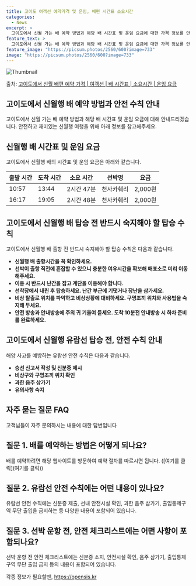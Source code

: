 ```yaml
---
title: 고이도 여객선 예약가격 및 운임, 배편 시간표 소요시간
categories:
  - News
excerpt: >
  고이도에서 신월 가는 배 예약 방법과 해당 배 시간표 및 운임 요금에 대한 가격 정보를 안내 드리겠습니다. 안전하고 재밋는 신월행 여행을 위해 아래 정보 참고하시기 바랍니다. 신월행 배편 예약하기 👈 클릭고이도에서 신월행 배 시간표출발 시간도착 시간소요 시간선박명요금10:5713:442시간 47분천사카훼리2,000원16:1719:052시간 48분천사카훼리2,000원신월행 배편 예약하기 👈 클릭고이도에서 신월행 여객선 탑승 시 이용수칙고이도에서 신월행 배 출항 전 반드시 숙지해야 할 탑승 수칙들에 대해 알아봅시다. 중요한 내용고이도에서 신월행 배 출항시간을 꼭 확인하세요.선박이 출항 직전에 혼잡할 수 있으니 충분한 여유시간을 확보해 매표소로 미리 이동해주세요.이용 시 반드시 난간을 잡고 계단을 이용해야 합..
feature_text: >
  고이도에서 신월 가는 배 예약 방법과 해당 배 시간표 및 운임 요금에 대한 가격 정보를 안내 드리겠습니다. 안전하고 재밋는 신월행 여행을 위해 아래 정보 참고하시기 바랍니다. 신월행 배편 예약하기 👈 클릭고이도에서 신월행 배 시간표출발 시간도착 시간소요 시간선박명요금10:5713:442시간 47분천사카훼리2,000원16:1719:052시간 48분천사카훼리2,000원신월행 배편 예약하기 👈 클릭고이도에서 신월행 여객선 탑승 시 이용수칙고이도에서 신월행 배 출항 전 반드시 숙지해야 할 탑승 수칙들에 대해 알아봅시다. 중요한 내용고이도에서 신월행 배 출항시간을 꼭 확인하세요.선박이 출항 직전에 혼잡할 수 있으니 충분한 여유시간을 확보해 매표소로 미리 이동해주세요.이용 시 반드시 난간을 잡고 계단을 이용해야 합..
feature_image: "https://picsum.photos/2560/600?image=733"
image: "https://picsum.photos/2560/600?image=733"
---
```


![Thumbnail](https://img1.daumcdn.net/thumb/R800x0/?scode=mtistory2&fname=https%3A%2F%2Fblog.kakaocdn.net%2Fdn%2Fb5pxTk%2FbtsHCCiJC74%2FeIKwaEZLHnjiLMLaAITFsk%2Fimg.webp)

<p>출처: <a href="https://opensis.kr/entry/%EA%B3%A0%EC%9D%B4%EB%8F%84%EC%97%90%EC%84%9C-%EC%8B%A0%EC%9B%94-%EB%B0%B0%ED%8E%B8-%EC%98%88%EC%95%BD-%EA%B0%80%EA%B2%A9-%EC%97%AC%EA%B0%9D%EC%84%A0-%EB%B0%B0-%EC%8B%9C%EA%B0%84%ED%91%9C-%EC%86%8C%EC%9A%94%EC%8B%9C%EA%B0%84-%EC%9A%B4%EC%9E%84-%EC%9A%94%EA%B8%88" rel="dofollow">고이도에서 신월 배편 예약 가격 | 여객선 | 배 시간표 | 소요시간 | 운임 요금</a> </p>

## 고이도에서 신월행 배 예약 방법과 안전 수칙 안내

고이도에서 신월 가는 배 예약 방법과 해당 배 시간표 및 운임 요금에 대해 안내드리겠습니다. 안전하고 재미있는 신월행 여행을 위해 아래
정보를 참고해주세요.

## 신월행 배 시간표 및 운임 요금

고이도에서 신월행 배의 시간표 및 운임 요금은 아래와 같습니다.

**출발 시간** | **도착 시간** | **소요 시간** | **선박명** | **요금**  
---|---|---|---|---  
10:57 | 13:44 | 2시간 47분 | 천사카훼리 | 2,000원  
16:17 | 19:05 | 2시간 48분 | 천사카훼리 | 2,000원  
  
## 고이도에서 신월행 배 탑승 전 반드시 숙지해야 할 탑승 수칙

고이도에서 신월행 배 출항 전 반드시 숙지해야 할 탑승 수칙은 다음과 같습니다.

  * **신월행 배 출항시간을 꼭 확인하세요.**
  * **선박이 출항 직전에 혼잡할 수 있으니 충분한 여유시간을 확보해 매표소로 미리 이동해주세요.**
  * **이용 시 반드시 난간을 잡고 계단을 이용해야 합니다.**
  * **선착장에서 내린 후 탑승하세요. 난간 부근에 기댓거나 장난을 삼가세요.**
  * **비상 탈출로 위치를 파악하고 비상상황에 대비하세요. 구명조끼 위치와 사용법을 숙지해 두세요.**
  * **안전 방송과 안내방송에 주의 귀 기울여 듣세요. 도착 10분전 안내방송 시 하차 준비를 완료하세요.**

## 고이도에서 신월행 유람선 탑승 전, 안전 수칙 안내

해양 사고를 예방하는 유람선 안전 수칙은 다음과 같습니다.

  * **승선 신고서 작성 및 신분증 제시**
  * **비상구와 구명조끼 위치 확인**
  * **과한 음주 삼가기**
  * **유의사항 숙지**

## 자주 묻는 질문 FAQ

고객님들이 자주 문의하시는 내용에 대한 답변입니다

## 질문 1. 배를 예약하는 방법은 어떻게 되나요?

배를 예약하려면 해당 웹사이트를 방문하여 예약 절차를 따르시면 됩니다. ([여기를 클릭](여기를 클릭))

## 질문 2. 유람선 안전 수칙에는 어떤 내용이 있나요?

유람선 안전 수칙에는 신분증 제출, 선내 안전시설 확인, 과한 음주 삼가기, 출입통제구역 무단 출입을 금지하는 등 다양한 내용이 포함되어
있습니다.

## 질문 3. 선박 운항 전, 안전 체크리스트에는 어떤 사항이 포함되나요?

선박 운항 전 안전 체크리스트에는 신분증 소지, 안전시설 확인, 음주 삼가기, 출입통제구역 무단 출입 금지 등의 내용이 포함되어 있습니다.

 

각종 정보가 필요할땐, <a href="https://opensis.kr" rel="dofollow">https://opensis.kr</a>


